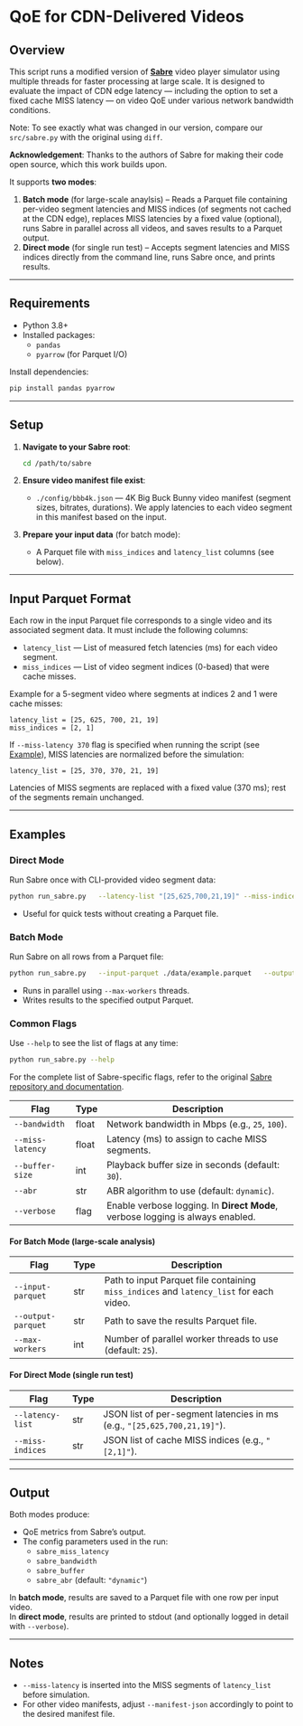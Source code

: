 # QoE for CDN-Delivered Videos

## Overview
This script runs a modified version of [**Sabre**](https://github.com/UMass-LIDS/sabre) video player simulator using multiple threads for faster processing at large scale. It is designed to evaluate the impact of CDN edge latency — including the option to set a fixed cache MISS latency — on video QoE under various network bandwidth conditions. 

Note: To see exactly what was changed in our version, compare our `src/sabre.py` with the original using `diff`.  

**Acknowledgement**: Thanks to the authors of Sabre for making their code open source, which this work builds upon. 

It supports **two modes**:
1. **Batch mode** (for large-scale anaylsis) – Reads a Parquet file containing per-video segment latencies and MISS indices (of segments not cached at the CDN edge), replaces MISS latencies by a fixed value (optional), runs Sabre in parallel across all videos, and saves results to a Parquet output.
2. **Direct mode** (for single run test) – Accepts segment latencies and MISS indices directly from the command line, runs Sabre once, and prints results.

---

## Requirements
- Python 3.8+
- Installed packages:
  - `pandas`
  - `pyarrow` (for Parquet I/O)

Install dependencies:
```bash
pip install pandas pyarrow
```

---

## Setup
1. **Navigate to your Sabre root**:
   ```bash
   cd /path/to/sabre
   ```

2. **Ensure video manifest file exist**:
   - `./config/bbb4k.json` — 4K Big Buck Bunny video manifest (segment sizes, bitrates, durations). We apply latencies to each video segment in this manifest based on the input.


3. **Prepare your input data** (for batch mode):
   - A Parquet file with `miss_indices` and `latency_list` columns (see below).

---

## Input Parquet Format


Each row in the input Parquet file corresponds to a single video and its associated segment data. It must include the following columns:
- `latency_list` — List of measured fetch latencies (ms) for each video segment.
- `miss_indices` — List of video segment indices (0-based) that were cache misses.

Example for a 5-segment video where segments at indices 2 and 1 were cache misses:
```text
latency_list = [25, 625, 700, 21, 19]
miss_indices = [2, 1]
```

If `--miss-latency 370` flag is specified when running the script (see [Example](#examples)), MISS latencies are normalized before the simulation:
```text
latency_list = [25, 370, 370, 21, 19]
```

Latencies of MISS segments are replaced with a fixed value (370 ms); rest of the segments remain unchanged.

---

## Examples

### Direct Mode
Run Sabre once with CLI-provided video segment data:
```bash
python run_sabre.py   --latency-list "[25,625,700,21,19]" --miss-indices "[2,1]" --bandwidth 25   --miss-latency 370   --buffer-size 30 --abr throughput   --verbose
```
- Useful for quick tests without creating a Parquet file.

### Batch Mode
Run Sabre on all rows from a Parquet file:
```bash
python run_sabre.py   --input-parquet ./data/example.parquet   --output-parquet ./result/output.parquet   --bandwidth 25   --miss-latency 62   --buffer-size 30   --max-workers 25
```
- Runs in parallel using `--max-workers` threads.
- Writes results to the specified output Parquet.

### Common Flags 
Use `--help` to see the list of flags at any time:  
```bash
python run_sabre.py --help
```
For the complete list of Sabre-specific flags, refer to the original [Sabre repository and documentation](https://github.com/UMass-LIDS/sabre).

| Flag | Type | Description |
|------|------|-------------|
| `--bandwidth` | float | Network bandwidth in Mbps (e.g., `25`, `100`). |
| `--miss-latency` | float | Latency (ms) to assign to cache MISS segments. |
| `--buffer-size` | int | Playback buffer size in seconds (default: `30`). |
| `--abr` | str | ABR algorithm to use (default: `dynamic`). |
| `--verbose` | flag | Enable verbose logging. In **Direct Mode**, verbose logging is always enabled. |

#### For Batch Mode (large-scale analysis)
| Flag | Type | Description |
|------|------|-------------|
| `--input-parquet` | str | Path to input Parquet file containing `miss_indices` and `latency_list` for each video. |
| `--output-parquet` | str | Path to save the results Parquet file. |
| `--max-workers` | int | Number of parallel worker threads to use (default: `25`). |

#### For Direct Mode (single run test)
| Flag | Type | Description |
|------|------|-------------|
| `--latency-list` | str | JSON list of per-segment latencies in ms (e.g., `"[25,625,700,21,19]"`). |
| `--miss-indices` | str | JSON list of cache MISS indices (e.g., `"[2,1]"`). |


---

## Output
Both modes produce:
- QoE metrics from Sabre’s output.
- The config parameters used in the run:
  - `sabre_miss_latency`
  - `sabre_bandwidth`
  - `sabre_buffer`
  - `sabre_abr` (default: `"dynamic"`)

In **batch mode**, results are saved to a Parquet file with one row per input video.  
In **direct mode**, results are printed to stdout (and optionally logged in detail with `--verbose`).

---

## Notes
- `--miss-latency` is inserted into the MISS segments of `latency_list` before simulation.
- For other video manifests, adjust `--manifest-json` accordingly to point to the desired manifest file.